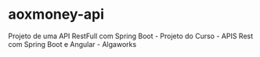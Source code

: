 # aoxmoney-api

Projeto de uma API RestFull com Spring Boot - Projeto do Curso - APIS Rest com Spring Boot e Angular - Algaworks